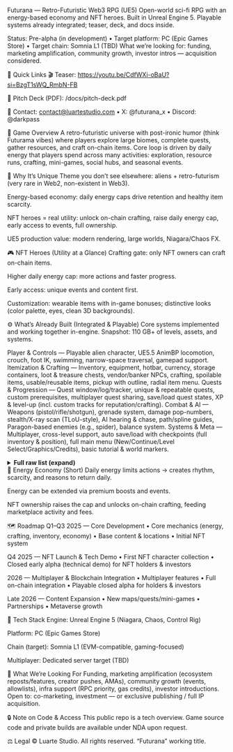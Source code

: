 Futurana — Retro-Futuristic Web3 RPG (UE5)
Open-world sci-fi RPG with an energy-based economy and NFT heroes. Built in Unreal Engine 5. Playable systems already integrated; teaser, deck, and docs inside.

Status: Pre-alpha (in development) • Target platform: PC (Epic Games Store) • Target chain: Somnia L1 (TBD)
What we’re looking for: funding, marketing amplification, community growth, investor intros — acquisition considered.

🔗 Quick Links
🎬 Teaser: https://youtu.be/CdfWXi-oBaU?si=BzgT1sWQ_RmbN-FB

📄 Pitch Deck (PDF): /docs/pitch-deck.pdf

📧 Contact: contact@luartestudio.com • X: @futurana_x • Discord: @darkpass

🌌 Game Overview
A retro-futuristic universe with post-ironic humor (think Futurama vibes) where players explore large biomes, complete quests, gather resources, and craft on-chain items.
Core loop is driven by daily energy that players spend across many activities: exploration, resource runs, crafting, mini-games, social hubs, and seasonal events.

🧩 Why It’s Unique
Theme you don’t see elsewhere: aliens + retro-futurism (very rare in Web2, non-existent in Web3).

Energy-based economy: daily energy caps drive retention and healthy item scarcity.

NFT heroes = real utility: unlock on-chain crafting, raise daily energy cap, early access to events, full ownership.

UE5 production value: modern rendering, large worlds, Niagara/Chaos FX.

🎮 NFT Heroes (Utility at a Glance)
Crafting gate: only NFT owners can craft on-chain items.

Higher daily energy cap: more actions and faster progress.

Early access: unique events and content first.

Customization: wearable items with in-game bonuses; distinctive looks (color palette, eyes, clean 3D backgrounds).

⚙️ What’s Already Built (Integrated & Playable)
Core systems implemented and working together in-engine.
Snapshot: 110 GB+ of levels, assets, and systems.

Player & Controls — Playable alien character, UE5.5 AnimBP locomotion, crouch, foot IK, swimming, narrow-space traversal, gamepad support.
Itemization & Crafting — Inventory, equipment, hotbar, currency, storage containers, loot & treasure chests, vendor/banker NPCs, crafting, spoilable items, usable/reusable items, pickup with outline, radial item menu.
Quests & Progression — Quest window/log/tracker, unique & repeatable quests, custom prerequisites, multiplayer quest sharing, save/load quest states, XP & level-up (incl. custom tracks for reputation/crafting).
Combat & AI — Weapons (pistol/rifle/shotgun), grenade system, damage pop-numbers, stealth/X-ray scan (TLoU-style), AI hearing & chase, path/spline guides, Paragon-based enemies (e.g., spider), balance system.
Systems & Meta — Multiplayer, cross-level support, auto save/load with checkpoints (full inventory & position), full main menu (New/Continue/Level Select/Graphics/Credits), basic tutorial & world markers.

<details><summary><strong>Full raw list (expand)</strong></summary>
Locomotion: Playable alien, UE5.5 AnimBP

Item System, Inventory, Equipment, Hotbar, Currency, Storage Containers

Loot Systems, Treasure Chests, Vendor NPC, Banker NPC

Crafting, Spoilable Items, Usable/Reusable Items, Interaction System

Multiplayer Support, Gamepad Support, Cross-level Support, Auto Save/Load

Quest window/log/tracker, quest sharing, unique/repeatable quests, custom prerequisites, save/load quest progress, locked state, re-evaluate availability

XP/LvL up + custom XP tracks (reputation, crafting, etc.)

Weapons, Grenades, AI (chase, hearing), Chaos (glass/other)

X-ray (TLoU-style), balance system, surface impacts with sound & Niagara via data assets

AI enemies (spider + Paragon), pickup outline, flashlight, damage pop-numbers

Pipe fire/smoke, weather manager, inventory component, radial item menu

Crouch, foot IK with Control Rig, additional Paragon enemies

Spline track guide (tutorial), basic tutorial, mission/world markers

Narrow space, AI path track with scheduled pauses

Save/Load with checkpoints (inventory + position), full main menu

Damage profiles (pistol/rifle/shotgun), swimming, push/pull

</details>
🧪 Energy Economy (Short)
Daily energy limits actions → creates rhythm, scarcity, and reasons to return daily.

Energy can be extended via premium boosts and events.

NFT ownership raises the cap and unlocks on-chain crafting, feeding marketplace activity and fees.

🗺️ Roadmap
Q1–Q3 2025 — Core Development
• Core mechanics (energy, crafting, inventory, economy) • Base content & locations • Initial NFT system

Q4 2025 — NFT Launch & Tech Demo
• First NFT character collection • Closed early alpha (technical demo) for NFT holders & investors

2026 — Multiplayer & Blockchain Integration
• Multiplayer features • Full on-chain integration • Playable closed alpha for holders & investors

Late 2026 — Content Expansion
• New maps/quests/mini-games • Partnerships • Metaverse growth

🧰 Tech Stack
Engine: Unreal Engine 5 (Niagara, Chaos, Control Rig)

Platform: PC (Epic Games Store)

Chain (target): Somnia L1 (EVM-compatible, gaming-focused)

Multiplayer: Dedicated server target (TBD)

🤝 What We’re Looking For
Funding, marketing amplification (ecosystem reposts/features, creator pushes, AMAs), community growth (events, allowlists), infra support (RPC priority, gas credits), investor introductions.
Open to: co-marketing, investment — or exclusive publishing / full IP acquisition.




🔒 Note on Code & Access
This public repo is a tech overview. Game source code and private builds are available under NDA upon request.

⚖️ Legal
© Luarte Studio. All rights reserved. “Futurana” working title.


